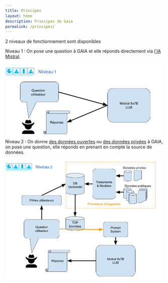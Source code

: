 ```yaml
---
title: Principes
layout: home
description: Principes de Gaia
permalink: /principes/
---
```

<section id="get-started" class="mini-section mt-6">
  <div class="container-lg p-responsive">
    <p class="alt-h2 text-center mb-3 mt-lg-6">2 niveaux de fonctionnement sont disponibles</p>
    <div class="alt-lead text-gray text-center col-md-10 mx-auto">Niveau 1 : On pose une question à GAIA et elle réponds directement via <a href="{{"/mistral/" | relative_url}}">l'IA Mistral</a>.</div>
    <br>
      <a href="https://huggingface.co/spaces/gaia-mistral/chatbot-g" target='_blank' title="Demo Niveau 1" class="border d-block text-center px-2 py-4 mb-4">
          <img src="/assets/img/principes/level1_fr.png" width="800"/>
      </a>
      <div class="alt-lead text-gray text-center col-md-10 mx-auto">Niveau 2 : On donne 
      <a href="{{"/public_datas/" | relative_url}}">des données ouvertes</a> ou <a href="{{"/private_datas/" | relative_url}}">des données privées</a> à GAIA, on pose une question, elle réponds en prenant en compte la source de données.</div>
      <br>
      <a href="https://huggingface.co/spaces/gaia-mistral/chatbot-g-rag" target='_blank' title="Demo Niveau 2" class="border d-block text-center px-2 py-4 mb-4">
        <img src="/assets/img/principes/level2_fr.png" width="800"/>
      </a>
  </div>
</section>